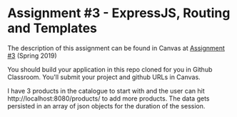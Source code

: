 # Assignment #3 - ExpressJS, Routing and Templates

The description of this assignment can be found in Canvas at [Assignment #3](https://canvas.harvard.edu/courses/54354/assignments/249112) (Spring 2019)

You should build your application in this repo cloned for you in Github Classroom. You'll submit your project and github URLs in Canvas.  


I have 3 products in the catalogue to start with and the user can hit http://localhost:8080/products/ to add more products. 
The data gets persisted in an array of json objects for the duration of the session.



